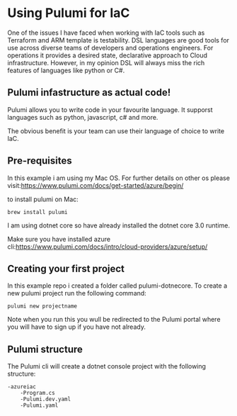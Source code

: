 # Using Pulumi for IaC

One of the issues I have faced when working with IaC tools such as Terraform and ARM template
is testability. DSL languages are good tools for use across diverse teams of developers and operations engineers.
For operations it provides a desired state, declarative approach to Cloud infrastructure. However, in my 
opinion DSL will always miss the rich features of languages like python or C#.

## Pulumi infastructure as actual code!

Pulumi allows you to write code in your favourite language. It supporst languages
such as python, javascript, c# and more.

The obvious benefit is your team can use their language of choice to write IaC.

## Pre-requisites

In this example i am using my Mac OS. For further details on other os please visit:https://www.pulumi.com/docs/get-started/azure/begin/

to install pulumi on Mac:

```
brew install pulumi
```

I am using dotnet core so have already installed the dotnet core 3.0 runtime.

Make sure you have installed azure cli:https://www.pulumi.com/docs/intro/cloud-providers/azure/setup/

## Creating your first project

In this example repo i created a folder called pulumi-dotnecore. To create a new pulumi project run the following command:

```
pulumi new projectname
```

Note when you run this you wull be redirected to the Pulumi portal where you will have to sign up if you have not already.

## Pulumi structure

The Pulumi cli will create a dotnet console project with the following structure:

```
-azureiac
    -Program.cs
    -Pulumi.dev.yaml
    -Pulumi.yaml